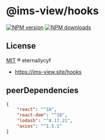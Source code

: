 # @ims-view/hooks

[![NPM version][version-image]][version-url] [![NPM downloads][download-image]][download-url]

## License

[MIT](../../LICENSE) ® eternallycyf

<!-- npm url -->

[version-image]: http://img.shields.io/npm/v/@ims-view/hooks.svg?color=deepgreen&label=latest
[version-url]: http://npmjs.org/package/@ims-view/hooks
[download-image]: https://img.shields.io/npm/dm/@ims-view/hooks.svg
[download-url]: https://npmjs.org/package/@ims-view/hooks

<!-- docs url -->

- https://ims-view.site/hooks

## peerDependencies

```JSON
{
    "react": "^18",
    "react-dom": "^18",
    "lodash": "^4.17.21",
    "axios": "^1.5.1"
}
```
